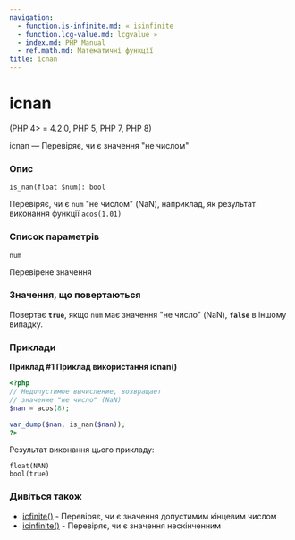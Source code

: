 ```yaml
---
navigation:
  - function.is-infinite.md: « isinfinite
  - function.lcg-value.md: lcgvalue »
  - index.md: PHP Manual
  - ref.math.md: Математичні функції
title: ісnan
---
```

# ісnan

(PHP 4> = 4.2.0, PHP 5, PHP 7, PHP 8)

ісnan — Перевіряє, чи є значення "не числом"

### Опис

```methodsynopsis
is_nan(float $num): bool
```

Перевіряє, чи є `num` "не числом" (NaN), наприклад, як результат виконання функції `acos(1.01)`

### Список параметрів

`num`

Перевірене значення

### Значення, що повертаються

Повертає **`true`**, якщо `num` має значення "не число" (NaN), **`false`** в іншому випадку.

### Приклади

**Приклад #1 Приклад використання **ісnan()****

```php
<?php
// Недопустимое вычисление, возвращает
// значение "не число" (NaN)
$nan = acos(8);

var_dump($nan, is_nan($nan));
?>
```

Результат виконання цього прикладу:

```
float(NAN)
bool(true)
```

### Дивіться також

-   [ісfinite()](function.is-finite.md) - Перевіряє, чи є значення допустимим кінцевим числом
-   [ісinfinite()](function.is-infinite.md) - Перевіряє, чи є значення нескінченним
